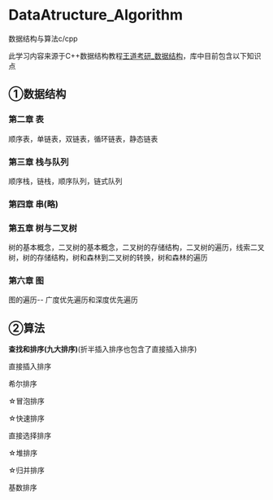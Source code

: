 # DataAtructure_Algorithm
数据结构与算法c/cpp

此学习内容来源于C++数据结构教程[王道考研_数据结构](https://www.bilibili.com/video/BV1b7411N798?p=32)，库中目前包含以下知识点
## ①数据结构
### 第二章 表
顺序表，单链表，双链表，循环链表，静态链表
### 第三章 栈与队列
顺序栈，链栈，顺序队列，链式队列
### 第四章 串(略)
### 第五章 树与二叉树
树的基本概念，二叉树的基本概念，二叉树的存储结构，二叉树的遍历，线索二叉树，树的存储结构，树和森林到二叉树的转换，树和森林的遍历
### 第六章 图
图的遍历-- 广度优先遍历和深度优先遍历

## ②算法
**查找和排序(九大排序)**(折半插入排序也包含了直接插入排序)

直接插入排序

希尔排序

☆冒泡排序

☆快速排序

直接选择排序

☆堆排序

☆归并排序

基数排序
